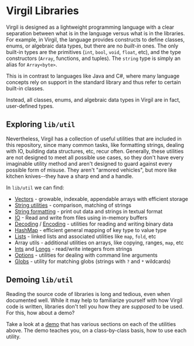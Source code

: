 # Virgil Libraries

Virgil is designed as a lightweight programming language with a clear separation between what is in the language versus what is in the libraries.
For example, in Virgil, the language provides constructs to define classes, enums, or algebraic data types, but there are no _built-in_ ones.
The only built-in types are the primitives (`int`, `bool`, `void`, `float`, etc), and the type constructors (`Array`, functions, and tuples).
The `string` type is simply an alias for `Array<byte>`.

This is in contrast to languages like Java and C#, where many language concepts rely on support in the standard library and thus refer to certain built-in classes.

Instead, all classes, enums, and algebraic data types in Virgil are in fact, user-defined types.

## Exploring `lib/util`

Nevertheless, Virgil has a collection of useful utilities that are included in this repository, since many common tasks, like formatting strings, dealing with IO, building data structures, etc, recur often.
Generally, these utilities are not designed to meet all possible use cases, so they don't have every imaginable utility method and aren't designed to guard against every possible form of misuse.
They aren't "armored vehicles", but more like kitchen knives--they have a sharp end and a handle.

In `lib/util` we can find:

* [Vectors](../../lib/util/Vector.v3) - growable, indexable, appendable arrays with efficient storage
* [String utilities](../../lib/util/Strings.v3) - comparison, matching of strings
* [String formatting](../../lib/util/StringBuilder.v3) - print out data and strings in textual format
* [IO](../../lib/util/IO.v3) - Read and write from files using in-memory buffers
* [Decoding](../../lib/util/DataReader.v3) / [Encoding](../../lib/util/DataWriter.v3) - utilities for reading and writing binary data
* [HashMap](../../lib/util/Map.v3) - efficient general mapping of key type to value type
* [Lists](../../lib/util/List.v3) - linked lists and associated utilities like `map`, `fold`, etc
* Array utils - additional utilities on arrays, like copying, ranges, `map`, etc
* [Ints](../../lib/util/Ints.v3) and [Longs](../../lib/util/Longs.v3) - read/write integers from strings
* [Options](../../lib/util/Option.v3) - utilities for dealing with command line arguments
* [Globs](../../lib/util/GlobMatcher.v3) - utility for matching globs (strings with `?` and `*` wildcards)

## Demoing `lib/util`

Reading the source code of libraries is long and tedious, even when documented well.
While it may help to familiarize yourself with how Virgil code is written, libraries don't tell you how they are _supposed_ to be used.
For this, how about a demo?

Take a look at a [demo](../../apps/Demo) that has various sections on each of the utilities above.
The demo teaches you, on a class-by-class basis, how to use each utility.

